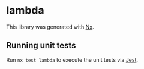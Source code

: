 # lambda

This library was generated with [Nx](https://nx.dev).

## Running unit tests

Run `nx test lambda` to execute the unit tests via [Jest](https://jestjs.io).
